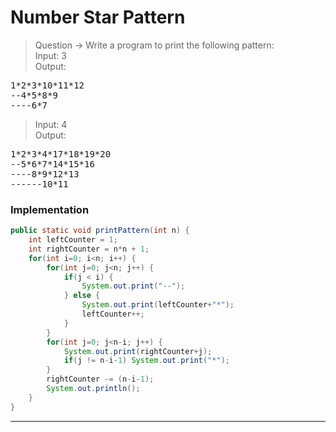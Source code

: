 # Number Star Pattern
> Question -> Write a program to print the following pattern:     
> Input: 3      
> Output:   
<pre>
1*2*3*10*11*12
--4*5*8*9
----6*7
</pre>
> Input: 4      
> Output:   
<pre>
1*2*3*4*17*18*19*20
--5*6*7*14*15*16
----8*9*12*13
------10*11
</pre>

### Implementation
```java
public static void printPattern(int n) {
    int leftCounter = 1;
    int rightCounter = n*n + 1;
    for(int i=0; i<n; i++) {
        for(int j=0; j<n; j++) {
            if(j < i) {
                System.out.print("--");
            } else {
                System.out.print(leftCounter+"*");
                leftCounter++;
            }
        }
        for(int j=0; j<n-i; j++) {
            System.out.print(rightCounter+j);
            if(j != n-i-1) System.out.print("*");
        }
        rightCounter -= (n-i-1);
        System.out.println();
    }
}
```
---
